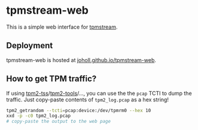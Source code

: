 # tpmstream-web

This is a simple web interface for [tpmstream](https://github.com/joholl/tpmstream).

## Deployment

tpmstream-web is hosted at  [joholl.github.io/tpmstream-web](https://joholl.github.io/tpmstream-web/).

## How to get TPM traffic?

If using [tpm2-tss](https://github.com/tpm2-software/tpm2-tss)/[tpm2-tools](https://github.com/tpm2-software/tpm2-tools)/..., you can use the the `pcap` TCTI to dump the traffic.
Just copy-paste contents of `tpm2_log.pcap` as a hex string!

```bash
tpm2_getrandom --tcti=pcap:device:/dev/tpmrm0 --hex 10
xxd -p -c0 tpm2_log.pcap
# copy-paste the output to the web page
```
